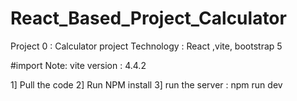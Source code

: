 # React_Based_Project_Calculator
Project 0 : Calculator project
Technology : React ,vite, bootstrap 5

#import Note:
vite version : 4.4.2

1] Pull the code
2] Run NPM install
3] run the server : npm run dev

